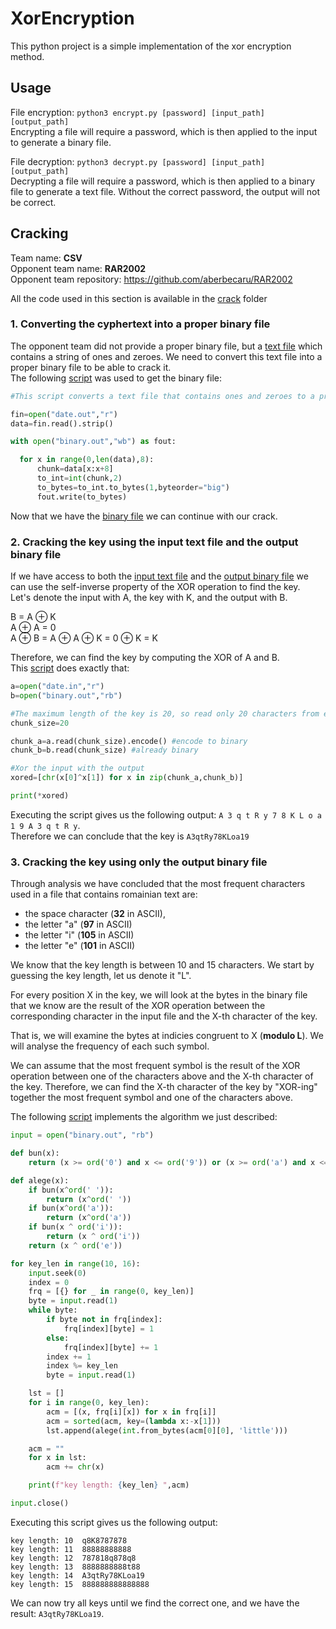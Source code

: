# XorEncryption

This python project is a simple implementation of the xor encryption method. 


## Usage
  File encryption:
  ``` python3 encrypt.py [password] [input_path] [output_path] ```  
  Encrypting a file will require a password, which is then applied to the input to generate a binary file.
  
  File decryption:
  ``` python3 decrypt.py [password] [input_path] [output_path] ```  
  Decrypting a file will require a password, which is then applied to a binary file to generate a text file. Without the correct password, the output will not
  be correct.

## Cracking
  Team name: **CSV**  
  Opponent team name: **RAR2002**  
  Opponent team repository: https://github.com/aberbecaru/RAR2002
  
  All the code used in this section is available in the [crack](crack) folder
  ### 1. Converting the cyphertext into a proper binary file
  The opponent team did not provide a proper binary file, but a [text file](https://github.com/aberbecaru/RAR2002/blob/master/date.out) which contains a string of ones and zeroes. We need to convert this text file into a proper binary file to be able to crack it.  
  The following [script](crack/get_data.py) was used to get the binary file:  
  ```python
  #This script converts a text file that contains ones and zeroes to a proper binary file. 

fin=open("date.out","r")
data=fin.read().strip()

with open("binary.out","wb") as fout:

    for x in range(0,len(data),8):
        chunk=data[x:x+8]
        to_int=int(chunk,2)
        to_bytes=to_int.to_bytes(1,byteorder="big")
        fout.write(to_bytes)

```
Now that we have the [binary file](crack/binary.out) we can continue with our crack.

### 2. Cracking the key using the input text file and the output binary file
If we have access to both the [input text file](https://github.com/aberbecaru/RAR2002/blob/master/date.in) and the [output binary file](crack/binary.out) we can use the self-inverse property of the XOR operation to find the key.  
Let's denote the input with A, the key with K, and the output with B.

B = A ⊕ K  
A ⊕ A = 0  
A ⊕ B = A ⊕ A ⊕ K = 0 ⊕ K = K  

Therefore, we can find the key by computing the XOR of A and B.  
This [script](crack/input_output_crack.py) does exactly that:

```python
a=open("date.in","r")
b=open("binary.out","rb")

#The maximum length of the key is 20, so read only 20 characters from each file.
chunk_size=20

chunk_a=a.read(chunk_size).encode() #encode to binary
chunk_b=b.read(chunk_size) #already binary

#Xor the input with the output
xored=[chr(x[0]^x[1]) for x in zip(chunk_a,chunk_b)]

print(*xored)
```

Executing the script gives us the following output: ```A 3 q t R y 7 8 K L o a 1 9 A 3 q t R y```.  
Therefore we can conclude that the key is ```A3qtRy78KLoa19```


### 3. Cracking the key using only the output binary file
Through analysis we have concluded that the most frequent characters used in a file that contains romainian text are:  
- the space character (**32** in ASCII),
- the letter "a" (**97** in ASCII)
- the letter "i" (**105** in ASCII)
- the letter "e" (**101** in ASCII)

We know that the key length is between 10 and 15 characters. We start by guessing the key length, let us denote it "L".

For every position X in the key, we will look at the bytes in the binary file that we know are the result of the XOR operation between the corresponding character in the input file and the X-th character of the key.  

That is, we will examine the bytes at indicies congruent to X (**modulo L**). We will analyse the frequency of each such symbol.  

We can assume that the most frequent symbol is the result of the XOR operation between one of the characters above and the X-th character of the key.   Therefore, we can find the X-th character of the key by "XOR-ing" together the most frequent symbol and one of the characters above.

The following [script](crack/output_crack.py) implements the algorithm we just described:
```python
input = open("binary.out", "rb")

def bun(x):
    return (x >= ord('0') and x <= ord('9')) or (x >= ord('a') and x <= ord('z')) or (x >= ord('A') and x <= ord('Z'))

def alege(x):
    if bun(x^ord(' ')):
        return (x^ord(' '))
    if bun(x^ord('a')):
        return (x^ord('a'))
    if bun(x ^ ord('i')):
        return (x ^ ord('i'))
    return (x ^ ord('e'))

for key_len in range(10, 16):
    input.seek(0)
    index = 0
    frq = [{} for _ in range(0, key_len)]
    byte = input.read(1)
    while byte:
        if byte not in frq[index]:
            frq[index][byte] = 1
        else:
            frq[index][byte] += 1
        index += 1
        index %= key_len
        byte = input.read(1)

    lst = []
    for i in range(0, key_len):
        acm = [(x, frq[i][x]) for x in frq[i]]
        acm = sorted(acm, key=(lambda x:-x[1]))
        lst.append(alege(int.from_bytes(acm[0][0], 'little')))

    acm = ""
    for x in lst:
        acm += chr(x)

    print(f"key length: {key_len} ",acm)

input.close()
```
Executing this script gives us the following output:
```
key length: 10  q8K8787878
key length: 11  88888888888
key length: 12  787818q878q8
key length: 13  8888888888t88
key length: 14  A3qtRy78KLoa19
key length: 15  888888888888888
```
We can now try all keys until we find the correct one, and we have the result: ```A3qtRy78KLoa19```.
